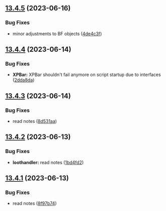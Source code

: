 ## [13.4.5](https://github.com/Torwent/WaspLib/compare/v13.4.4...v13.4.5) (2023-06-16)


### Bug Fixes

* minor adjustments to BF objects ([4de4c3f](https://github.com/Torwent/WaspLib/commit/4de4c3f7919453bc34493f0db67742df93e91327))



## [13.4.4](https://github.com/Torwent/WaspLib/compare/v13.4.3...v13.4.4) (2023-06-14)


### Bug Fixes

* **XPBar:** XPBar shouldn't fail anymore on script startup due to interfaces ([2dda8da](https://github.com/Torwent/WaspLib/commit/2dda8da5246b0a6241f3ae023cf215f09b9289e6))



## [13.4.3](https://github.com/Torwent/WaspLib/compare/v13.4.2...v13.4.3) (2023-06-14)


### Bug Fixes

* read notes ([8d531aa](https://github.com/Torwent/WaspLib/commit/8d531aa97b6295e56421c0319140954a18577905))



## [13.4.2](https://github.com/Torwent/WaspLib/compare/v13.4.1...v13.4.2) (2023-06-13)


### Bug Fixes

* **loothandler:** read notes ([1bd4fd2](https://github.com/Torwent/WaspLib/commit/1bd4fd2bc27f4783da6e1b002aa56830466b42a3))



## [13.4.1](https://github.com/Torwent/WaspLib/compare/v13.4.0...v13.4.1) (2023-06-13)


### Bug Fixes

* read notes ([8f97b74](https://github.com/Torwent/WaspLib/commit/8f97b747c79b93d236611326028e1bac83a1c0d9))



